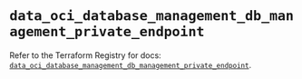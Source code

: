 # `data_oci_database_management_db_management_private_endpoint`

Refer to the Terraform Registry for docs: [`data_oci_database_management_db_management_private_endpoint`](https://registry.terraform.io/providers/oracle/oci/7.19.0/docs/data-sources/database_management_db_management_private_endpoint).
